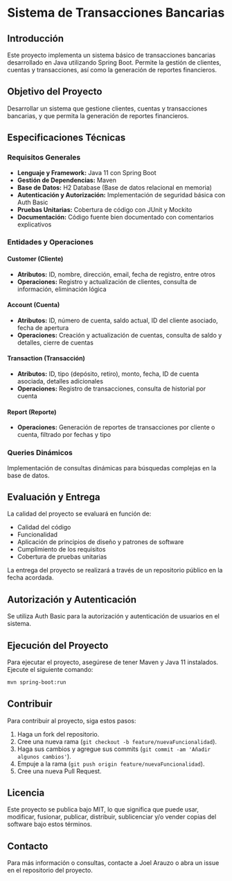 # Sistema de Transacciones Bancarias

## Introducción
Este proyecto implementa un sistema básico de transacciones bancarias desarrollado en Java utilizando Spring Boot. Permite la gestión de clientes, cuentas y transacciones, así como la generación de reportes financieros.

## Objetivo del Proyecto
Desarrollar un sistema que gestione clientes, cuentas y transacciones bancarias, y que permita la generación de reportes financieros.

## Especificaciones Técnicas

### Requisitos Generales
- **Lenguaje y Framework:** Java 11 con Spring Boot
- **Gestión de Dependencias:** Maven
- **Base de Datos:** H2 Database (Base de datos relacional en memoria)
- **Autenticación y Autorización:** Implementación de seguridad básica con Auth Basic
- **Pruebas Unitarias:** Cobertura de código con JUnit y Mockito
- **Documentación:** Código fuente bien documentado con comentarios explicativos

### Entidades y Operaciones

#### Customer (Cliente)
- **Atributos:** ID, nombre, dirección, email, fecha de registro, entre otros
- **Operaciones:** Registro y actualización de clientes, consulta de información, eliminación lógica

#### Account (Cuenta)
- **Atributos:** ID, número de cuenta, saldo actual, ID del cliente asociado, fecha de apertura
- **Operaciones:** Creación y actualización de cuentas, consulta de saldo y detalles, cierre de cuentas

#### Transaction (Transacción)
- **Atributos:** ID, tipo (depósito, retiro), monto, fecha, ID de cuenta asociada, detalles adicionales
- **Operaciones:** Registro de transacciones, consulta de historial por cuenta

#### Report (Reporte)
- **Operaciones:** Generación de reportes de transacciones por cliente o cuenta, filtrado por fechas y tipo

### Queries Dinámicos
Implementación de consultas dinámicas para búsquedas complejas en la base de datos.

## Evaluación y Entrega
La calidad del proyecto se evaluará en función de:
- Calidad del código
- Funcionalidad
- Aplicación de principios de diseño y patrones de software
- Cumplimiento de los requisitos
- Cobertura de pruebas unitarias

La entrega del proyecto se realizará a través de un repositorio público en la fecha acordada.

## Autorización y Autenticación
Se utiliza Auth Basic para la autorización y autenticación de usuarios en el sistema.

## Ejecución del Proyecto
Para ejecutar el proyecto, asegúrese de tener Maven y Java 11 instalados. Ejecute el siguiente comando:
```bash
mvn spring-boot:run
```

## Contribuir
Para contribuir al proyecto, siga estos pasos:
1. Haga un fork del repositorio.
2. Cree una nueva rama (`git checkout -b feature/nuevaFuncionalidad`).
3. Haga sus cambios y agregue sus commits (`git commit -am 'Añadir algunos cambios'`).
4. Empuje a la rama (`git push origin feature/nuevaFuncionalidad`).
5. Cree una nueva Pull Request.

## Licencia
Este proyecto se publica bajo MIT, lo que significa que puede usar, modificar, fusionar, publicar, distribuir, sublicenciar y/o vender copias del software bajo estos términos.

## Contacto
Para más información o consultas, contacte a Joel Arauzo o abra un issue en el repositorio del proyecto.
